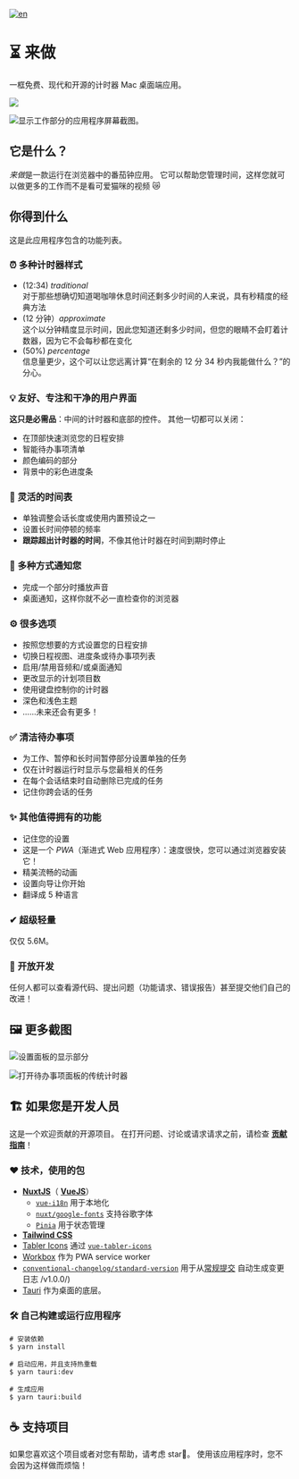 [![en](https://img.shields.io/badge/lang-en-red.svg)](./README.en.md)

# ⏳ 来做

一框免费、现代和开源的计时器 Mac 桌面端应用。

[![](https://img.shields.io/badge/%E9%93%BE%E6%8E%A5-%E7%82%B9%E6%88%91%E4%B8%8B%E8%BD%BD-brightgreen)](https://oss.lafyun.com/iemwd3-app/Lai%20Todo_0.1.0_aarch64.dmg?X-Amz-Algorithm=AWS4-HMAC-SHA256&X-Amz-Credential=WKIIB9JJ54H604R8DQ7P%2F20230219%2Fus-east-1%2Fs3%2Faws4_request&X-Amz-Date=20230219T131932Z&X-Amz-Expires=900&X-Amz-Security-Token=eyJhbGciOiJIUzUxMiIsInR5cCI6IkpXVCJ9.eyJhY2Nlc3NLZXkiOiJXS0lJQjlKSjU0SDYwNFI4RFE3UCIsImV4cCI6MTY3Njg5OTE3MiwicGFyZW50IjoiaWVtd2QzIiwic2Vzc2lvblBvbGljeSI6ImV5SldaWEp6YVc5dUlqb2lNakF4TWkweE1DMHhOeUlzSWxOMFlYUmxiV1Z1ZENJNlczc2lVMmxrSWpvaVlYQndMWE4wY3kxbWRXeHNMV2R5WVc1MElpd2lSV1ptWldOMElqb2lRV3hzYjNjaUxDSkJZM1JwYjI0aU9pSnpNem9xSWl3aVVtVnpiM1Z5WTJVaU9pSmhjbTQ2WVhkek9uTXpPam82S2lKOVhYMD0ifQ.iVAx0shFo9G9pTGxDpP1WEQ8YYAF9i2MJu0GdqCo3zVRrXoNQUDIhaSnQq4Vm-qBO_xpaJ-Pi4fdqhav6GOn9w&X-Amz-Signature=8c7cd7660610fd8391209e5bd0e7c9fc8ce438560ce45216dbd37413e1aa04c2&X-Amz-SignedHeaders=host)

![显示工作部分的应用程序屏幕截图。](./public/assets/img/ProductImg_Default.png)

## 它是什么？

*来做*是一款运行在浏览器中的番茄钟应用。 它可以帮助您管理时间，这样您就可以做更多的工作而不是看可爱猫咪的视频 😿

## 你得到什么

这是此应用程序包含的功能列表。

### ⏰ **多种计时器样式**

- (12:34) _traditional_ <br>
  对于那些想确切知道喝咖啡休息时间还剩多少时间的人来说，具有秒精度的经典方法
- (12 分钟）_approximate_ <br>
  这个以分钟精度显示时间，因此您知道还剩多少时间，但您的眼睛不会盯着计数器，因为它不会每秒都在变化
- (50%) _percentage_ <br>
  信息量更少，这个可以让您远离计算“在剩余的 12 分 34 秒内我能做什么？”的分心。

### 💡 **友好、专注和干净的用户界面**

**这只是必需品**：中间的计时器和底部的控件。 其他一切都可以关闭：

- 在顶部快速浏览您的日程安排
- 智能待办事项清单
- 颜色编码的部分
- 背景中的彩色进度条

### 📑 **灵活的时间表**

- 单独调整会话长度或使用内置预设之一
- 设置长时间停顿的频率
- **跟踪超出计时器的时间**，不像其他计时器在时间到期时停止

### 🎵 **多种方式通知您**

- 完成一个部分时播放声音
- 桌面通知，这样你就不必一直检查你的浏览器

### ⚙ **很多选项**

- 按照您想要的方式设置您的日程安排
- 切换日程视图、进度条或待办事项列表
- 启用/禁用音频和/或桌面通知
- 更改显示的计划项目数
- 使用键盘控制你的计时器
- 深色和浅色主题
- ……未来还会有更多！

### ✅ **清洁待办事项**

- 为工作、暂停和长时间暂停部分设置单独的任务
- 仅在计时器运行时显示与您最相关的任务
- 在每个会话结束时自动删除已完成的任务
- 记住你跨会话的任务

### ✨ **其他值得拥有的功能**

- 记住您的设置
- 这是一个 _PWA_（渐进式 Web 应用程序）：速度很快，您可以通过浏览器安装它！
- 精美流畅的动画
- 设置向导让你开始
- 翻译成 5 种语言

### ✔ **超级轻量**

仅仅 5.6M。

### 👋 **开放开发**

任何人都可以查看源代码、提出问题（功能请求、错误报告）甚至提交他们自己的改进！

## 🖼 更多截图

![设置面板的显示部分](./public/assets/img/ProductImg_Settings.png)

![打开待办事项面板的传统计时器](./public/assets/img/ProductImg_TodoOpen.png)

## 🏗 如果您是开发人员

这是一个欢迎贡献的开源项目。 在打开问题、讨论或请求请求之前，请检查 [**贡献指南**](./CONTRIBUTING.md)！

### ❤ 技术，使用的包

- [**NuxtJS**](https://nuxtjs.org/)（ [**VueJS**](https://vuejs.org/)）
  - [`vue-i18n`](https://kazupon.github.io/vue-i18n/) 用于本地化
  - [`nuxt/google-fonts`](https://github.com/nuxt-community/google-fonts-module) 支持谷歌字体
  - [`Pinia`](https://pinia.vuejs.org/) 用于状态管理
- [**Tailwind CSS**](https://tailwindcss.com/)
- [Tabler Icons](https://tabler-icons.io/) 通过 [`vue-tabler-icons`](https://github.com/alex-oleshkevich/vue-tabler-icons)
- [Workbox](https://github.com/GoogleChrome/workbox) 作为 PWA service worker
- [`conventional-changelog/standard-version`](https://github.com/conventional-changelog/standard-version) 用于从[常规提交](https://www.conventionalcommits.org/en) 自动生成变更日志 /v1.0.0/)
- [Tauri](https://tauri.app/) 作为桌面的底层。

### 🛠 自己构建或运行应用程序

```狂欢
# 安装依赖
$ yarn install

# 启动应用，并且支持热重载
$ yarn tauri:dev

# 生成应用
$ yarn tauri:build
```

## ☕ 支持项目

如果您喜欢这个项目或者对您有帮助，请考虑 star🌟。 使用该应用程序时，您不会因为这样做而烦恼！
